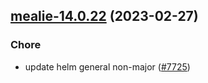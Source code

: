 

## [mealie-14.0.22](https://github.com/truecharts/charts/compare/mealie-14.0.21...mealie-14.0.22) (2023-02-27)

### Chore

- update helm general non-major ([#7725](https://github.com/truecharts/charts/issues/7725))
  
  
